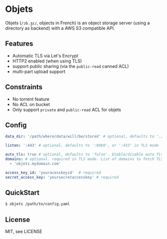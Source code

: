 # Objets

Objets (`/ɔb.ʒɛ/`, objects in French) is an object storage server (using a directory as backend) with a AWS S3 compatible API.

## Features

 - Automatic TLS via Let's Encrypt
 - HTTP2 enabled (when using TLS)
 - support public sharing (via the `public-read` canned ACL)
 - multi-part upload support

## Constraints

 - No torrent feature
 - No ACL on bucket
 - Only support `private` and `public-read` ACL for objets

## Config

```yaml
data_dir: '/path/where/data/will/be/stored' # optional, defaults to './objets_data'

listen: ':443' # optional, defaults to ':8060', or ':433' in TLS mode

auto_tls: true # optional, defaults to 'false'. Enable/disable auto TLS via Let's Encrypt
domains: # optional. required in TLS mode. List of domains to fetch TLS certificate
  - 'objets.mydomain.com'

access_key_id: 'youracesskeyid'  # required
secret_access_key: 'yoursecretaccesskey' # required
```

## QuickStart

```sh
$ objets /path/to/config.yaml
```

## License

MIT, see LICENSE
